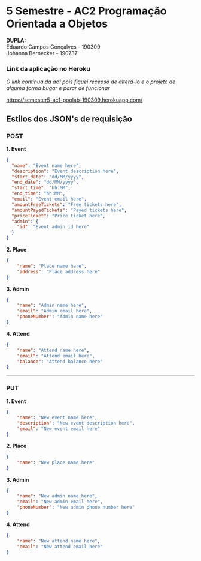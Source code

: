 # 5 Semestre - AC2 Programação Orientada a Objetos
**DUPLA:**  
Eduardo Campos Gonçalves - 190309  
Johanna Bernecker - 190737

### Link da aplicação no Heroku  
  
*O link continua da ac1 pois fiquei receoso de alterá-lo e o projeto de alguma forma bugar e parar de funcionar*  
  
https://semester5-ac1-poolab-190309.herokuapp.com/
## Estilos dos JSON's de requisição
  
### POST  
  
  
**1. Event**   
```json  
{  
  "name": "Event name here",  
  "description": "Event description here", 
  "start_date": "dd/MM/yyyy",  
  "end_date": "dd/MM/yyyy",  
  "start_time": "hh:MM",  
  "end_time": "hh:MM",  
  "email": "Event email here",  
  "amountFreeTickets": "Free tickets here",  
  "amountPayedTickets": "Payed tickets here",  
  "priceTicket": "Price ticket here",  
  "admin": {
    "id": "Event admin id here"
  } 
}  
```
**2. Place**  
```json
{  
    "name": "Place name here",  
    "address": "Place address here"  
}  
```
**3. Admin**  
```json
{
    "name": "Admin name here",
    "email": "Admin email here",
    "phoneNumber": "Admin name here"
}
```
**4. Attend**  
```json
{  
    "name": "Attend name here",  
    "email": "Attend email here",  
    "balance": "Attend balance here"  
}  
```
-------
### PUT  
  
  
 **1. Event**  
  
```json  
{
    "name": "New event name here",
    "description": "New event description here",
    "email": "New event email here"
}
```
**2. Place**  
```json
{
    "name": "New place name here"
}
```
**3. Admin**  
```json
{
    "name": "New admin name here",
    "email": "New admin email here",
    "phoneNumber": "New admin phone number here"
}
```
**4. Attend**  
```json
{
    "name": "New attend name here",
    "email": "New attend email here"
}
```
